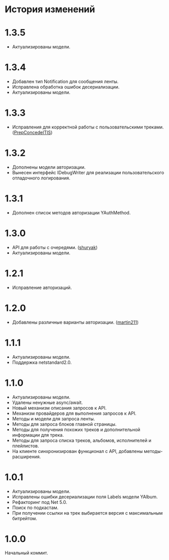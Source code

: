 # История изменений

# 1.3.5
* Актуализированы модели.
# 1.3.4
* Добавлен тип Notification для сообщения ленты.
* Исправлена обработка ошибок десериализации.
* Актуализированы модели.
# 1.3.3
* Исправления для корректной работы с пользовательскими треками. ([PrepConcedeITIS](https://github.com/PrepConcedeITIS))
# 1.3.2
* Дополнены модели авторизации.
* Вынесен интерфейс IDebugWriter для реализации пользовательского отладочного логирования.
# 1.3.1
* Дополнен список методов авторизации YAuthMethod.
# 1.3.0
* API для работы c очередями. ([shuryak](https://github.com/shuryak))
* Актуализированы модели.
# 1.2.1
* Исправление авторизаций.
# 1.2.0
* Добавлены различные варианты авторизации. ([martin211](https://github.com/martin211))
# 1.1.1
* Актуализированы модели.
* Поддержка netstandard2.0.
# 1.1.0
* Актуализированы модели.
* Удалены ненужные async/await.
* Новый механизм описания запросов к API.
* Механизм провайдеров для выполнения запросов к API.
* Методы и модели для запроса ленты.
* Методы для запроса блоков главной страницы.
* Методы для получения похожих треков и дополнительной информации для трека.
* Методы для запроса списка треков, альбомов, исполнителей и плейлистов.
* На клиенте синхронизирован функционал с API, добавлены методы-расширения.
# 1.0.1
* Актуализированы модели.
* Исправлены ошибки десериализации поля Labels модели YAlbum.
* Рефакторинг под Net 5.0.
* Поиск по подкастам.
* При получении ссылки на трек выбирается версия с максимальным битрейтом.
# 1.0.0
Начальный коммит.